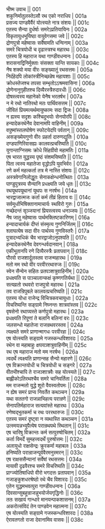 भीष्म उवाच ||	001    
शकुनिर्मातुलस्तेऽसौ रथ एको नराधिप |	001a  
प्रसज्य पाण्डवैर्वैरं योत्स्यते नात्र संशयः ||	001c  
एतस्य सैन्या दुर्धर्षाः समरेऽप्रतियायिनः |	002a  
विकृतायुधभूयिष्ठा वायुवेगसमा जवे ||	002c  
द्रोणपुत्रो महेष्वासः सर्वेषामति धन्विनाम् |	003a  
समरे चित्रयोधी च दृढास्त्रश्च महारथः ||	003c  
एतस्य हि महाराज यथा गाण्डीवधन्वनः |	004a  
शरासनाद्विनिर्मुक्ताः संसक्ता यान्ति सायकाः ||	004c  
नैष शक्यो मया वीरः सङ्ख्यातुं रथसत्तमः |	005a  
निर्दहेदपि लोकांस्त्रीनिच्छन्नेष महायशाः ||	005c  
क्रोधस्तेजश्च तपसा सम्भृतोऽऽश्रमवासिना |	006a  
द्रोणेनानुगृहीतश्च दिव्यैरस्त्रैरुदारधीः ||	006c  
दोषस्त्वस्य महानेको येनैष भरतर्षभ |	007a  
न मे रथो नातिरथो मतः पार्थिवसत्तम ||	007c  
जीवितं प्रियमत्यर्थमायुष्कामः सदा द्विजः |	008a  
न ह्यस्य सदृशः कश्चिदुभयोः सेनयोरपि ||	008c  
हन्यादेकरथेनैव देवानामपि वाहिनीम् |	009a  
वपुष्मांस्तलघोषेण स्फोटयेदपि पर्वतान् ||	009c  
असङ्ख्येयगुणो वीरः प्रहर्ता दारुणद्युतिः |	010a  
दण्डपाणिरिवासह्यः कालवत्प्रचरिष्यति ||	010c  
युगान्ताग्निसमः क्रोधे सिंहग्रीवो महामतिः |	011a  
एष भारत युद्धस्य पृष्ठं संशमयिष्यति ||	011c  
पिता त्वस्य महातेजा वृद्धोऽपि युवभिर्वरः |	012a  
रणे कर्म महत्कर्ता तत्र मे नास्ति संशयः ||	012c  
अस्त्रवेगानिलोद्धूतः सेनाकक्षेन्धनोत्थितः |	013a  
पाण्डुपुत्रस्य सैन्यानि प्रधक्ष्यति जये धृतः ||	013c  
रथयूथपयूथानां यूथपः स नरर्षभः |	014a  
भारद्वाजात्मजः कर्ता कर्म तीव्रं हिताय वः ||	014c  
सर्वमूर्धाभिषिक्तानामाचार्यः स्थविरो गुरुः |	015a  
गच्छेदन्तं सृञ्जयानां प्रियस्त्वस्य धनञ्जयः ||	015c  
नैष जातु महेष्वासः पार्थमक्लिष्टकारिणम् |	016a  
हन्यादाचार्यकं दीप्तं संस्मृत्य गुणनिर्जितम् ||	016c  
श्लाघत्येष सदा वीरः पार्थस्य गुणविस्तरैः |	017a  
पुत्रादभ्यधिकं चैव भारद्वाजोऽनुपश्यति || 	017c  
हन्यादेकरथेनैव देवगन्धर्वदानवान् |	018a  
एकीभूतानपि रणे दिव्यैरस्त्रैः प्रतापवान् ||	018c  
पौरवो राजशार्दूलस्तव राजन्महारथः |	019a  
मतो मम रथो वीर परवीररथारुजः ||	019c  
स्वेन सैन्येन सहितः प्रतपञ्शत्रुवाहिनीम् |	020a  
प्रधक्ष्यति स पाञ्चालान्कक्षं कृष्णगतिर्यथा ||	020c  
सत्यव्रतो रथवरो राजपुत्रो महारथः |	021a  
तव राजन्रिपुबले कालवत्प्रचरिष्यति ||	021c  
एतस्य योधा राजेन्द्र विचित्रकवचायुधाः |	022a  
विचरिष्यन्ति सङ्ग्रामे निघ्नन्तः शात्रवांस्तव ||	022c  
वृषसेनो रथाग्र्यस्ते कर्णपुत्रो महारथः |	023a  
प्रधक्ष्यति रिपूणां ते बलानि बलिनां वरः ||	023c  
जलसन्धो महातेजा राजन्रथवरस्तव |	024a  
त्यक्ष्यते समरे प्राणान्मागधः परवीरहा ||	024c  
एष योत्स्यति सङ्ग्रामे गजस्कन्धविशारदः |	025a  
रथेन वा महाबाहुः क्षपयञ्शत्रुवाहिनीम् ||	025c  
रथ एष महाराज मतो मम नरर्षभः |	026a  
त्वदर्थे त्यक्ष्यति प्राणान्सह सैन्यो महारणे ||	026c  
एष विक्रान्तयोधी च चित्रयोधी च सङ्गरे |	027a  
वीतभीश्चापि ते राजञ्शात्रवैः सह योत्स्यते ||	027c  
बाह्लीकोऽतिरथश्चैव समरे चानिवर्तिता |	028a  
मम राजन्मतो युद्धे शूरो वैवस्वतोपमः ||	028c  
न ह्येष समरं प्राप्य निवर्तेत कथञ्चन |	029a  
यथा सततगो राजन्नाभिहत्य परान्रणे ||	029c  
सेनापतिर्महाराज सत्यवांस्ते महारथः |	030a  
रणेष्वद्भुतकर्मा च रथः पररथारुजः ||	030c  
एतस्य समरं दृष्ट्वा न व्यथास्ति कथञ्चन |	031a  
उत्स्मयन्नभ्युपैत्येष परान्रथपथे स्थितान् ||	031c  
एष चारिषु विक्रान्तः कर्म सत्पुरुषोचितम् |	032a  
कर्ता विमर्दे सुमहत्त्वदर्थे पुरुषोत्तमः ||	032c  
अलायुधो राक्षसेन्द्रः क्रूरकर्मा महाबलः |	033a  
हनिष्यति परान्राजन्पूर्ववैरमनुस्मरन् ||	033c  
एष राक्षससैन्यानां सर्वेषां रथसत्तमः |	034a  
मायावी दृढवैरश्च समरे विचरिष्यति ||	034c  
प्राग्ज्योतिषाधिपो वीरो भगदत्तः प्रतापवान् |	035a  
गजाङ्कुशधरश्रेष्ठो रथे चैव विशारदः ||	035c  
एतेन युद्धमभवत्पुरा गाण्डीवधन्वनः |	036a  
दिवसान्सुबहून्राजन्नुभयोर्जयगृद्धिनोः ||	036c  
ततः सखायं गान्धारे मानयन्पाकशासनम् |	037a  
अकरोत्संविदं तेन पाण्डवेन महात्मना ||	037c  
एष योत्स्यति सङ्ग्रामे गजस्कन्धविशारदः |	038a  
ऐरावतगतो राजा देवानामिव वासवः ||	038c  

